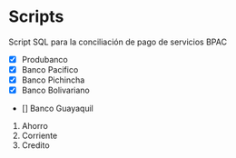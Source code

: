 # Scripts
Script SQL para la conciliación de pago de servicios BPAC

- [x] Produbanco
- [x] Banco Pacifico
- [x] Banco Pichincha
- [x] Banco Bolivariano
- [] Banco Guayaquil


1. Ahorro
2. Corriente
3. Credito
